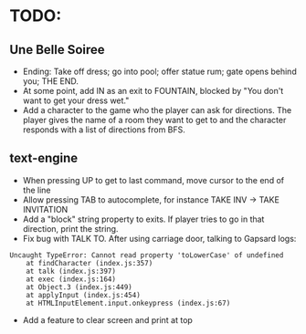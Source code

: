 # TODO:

## Une Belle Soiree
* Ending: Take off dress; go into pool; offer statue rum; gate opens behind you; THE END.
* At some point, add IN as an exit to FOUNTAIN, blocked by "You don't want to get your dress wet."
* Add a character to the game who the player can ask for directions. The player gives the name of a room they want to get to and the character responds with a list of directions from BFS.

## text-engine
* When pressing UP to get to last command, move cursor to the end of the line
* Allow pressing TAB to autocomplete, for instance TAKE INV -> TAKE INVITATION
* Add a "block" string property to exits. If player tries to go in that direction, print the string.
* Fix bug with TALK TO. After using carriage door, talking to Gapsard logs:
```
Uncaught TypeError: Cannot read property 'toLowerCase' of undefined
    at findCharacter (index.js:357)
    at talk (index.js:397)
    at exec (index.js:164)
    at Object.3 (index.js:449)
    at applyInput (index.js:454)
    at HTMLInputElement.input.onkeypress (index.js:67)
```
* Add a feature to clear screen and print at top
